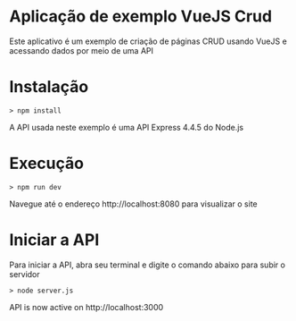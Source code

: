 # Aplicação de exemplo VueJS Crud
Este aplicativo é um exemplo de criação de páginas CRUD usando VueJS e acessando dados por meio de uma API

# Instalação
    > npm install

A API usada neste exemplo é uma API Express 4.4.5 do Node.js

# Execução
    > npm run dev
    
Navegue até o endereço http://localhost:8080 para visualizar o site
    
# Iniciar a API

Para iniciar a API, abra seu terminal e digite o comando abaixo para subir o servidor

    > node server.js
    
API is now active on http://localhost:3000
   
